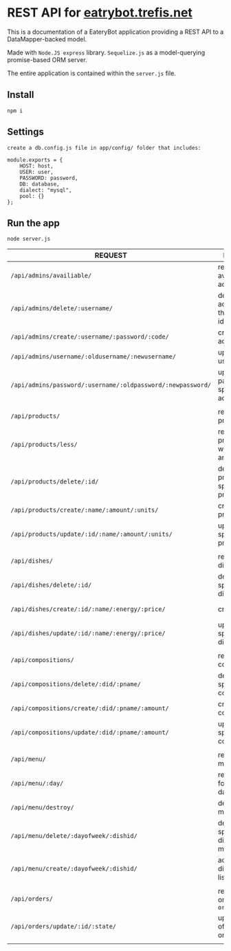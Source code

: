 # REST API for [eatrybot.trefis.net](https://github.com/etztrefis/eaterybot.trefis.net)

This is a documentation of a EateryBot application providing a REST
API to a DataMapper-backed model.

Made with `Node.JS express` library. `Sequelize.js` as a model-querying promise-based ORM server.

The entire application is contained within the `server.js` file.

## Install

	npm i

## Settings

	create a db.config.js file in app/config/ folder that includes: 

	module.exports = {
		HOST: host,
		USER: user,
		PASSWORD: password,
		DB: database,
		dialect: "mysql",
		pool: {}
	};

## Run the app

	node server.js


| REQUEST     | MEANING        | REQUIREMENTS |
| ----------- | --------------- |--------------- |
| `/api/admins/availiable/`| retrive all availiable admins | authorization |
| `/api/admins/delete/:username/`| delete an admin with the specified id | authorization & sender |
| `/api/admins/create/:username/:password/:code/`| create an admin | authorization & sender |
| `/api/admins/username/:oldusername/:newusername/` | update username on | authorization & sender |specified admin
| `/api/admins/password/:username/:oldpassword/:newpassword/` | update password on specified admin | authorization & sender |
| | |
| `/api/products/` | retrive all products | authorization |
| `/api/products/less/`| retrive all products with =< 10 amount | authorization |
| `/api/products/delete/:id/`| delete product with specified product | authorization & sender |
| `/api/products/create/:name/:amount/:units/`| create a product | authorization & sender |
| `/api/products/update/:id/:name/:amount/:units/`| update specified product | authorization & sender |
| | |
| `/api/dishes/` | retrieve all dishes | authorization |
| `/api/dishes/delete/:id/` | delete specified dish | authorization & sender |
| `/api/dishes/create/:id/:name/:energy/:price/` | create a dish | authorization & sender |
| `/api/dishes/update/:id/:name/:energy/:price/` | update specified dish | authorization & sender |
| | |
| `/api/compositions/` | retrieve all compositions | authorization |
| `/api/compositions/delete/:did/:pname/` | delete specified composition | authorization & sender |
| `/api/compositions/create/:did/:pname/:amount/` | create a composition | authorization & sender |
| `/api/compositions/update/:did/:pname/:amount/` | update specified composition | authorization & sender |
| | |
| `/api/menu/` | retrive full menu list | authorization |
| `/api/menu/:day/` | retrive menu for specified day of week | authorization |
| `/api/menu/destroy/` | destroy full menu list | authorization & sender |
| `/api/menu/delete/:dayofweek/:dishid/` | delete specified dish from menu list | authorization & sender |
| `/api/menu/create/:dayofweek/:dishid/` | add a new dish in menu list | authorization & sender |
| | |
| `/api/orders/` | retrive all orders from `orders_logs` | authorization |
| `/api/orders/update/:id/:state/` | update state of specified order | authorization & sender |
| | |
